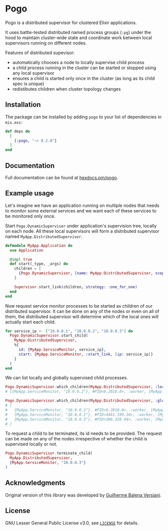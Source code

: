 # Pogo

Pogo is a distributed supervisor for clustered Elixir applications.

It uses battle-tested distributed named process groups (`:pg`) under the hood to maintain cluster-wide state and coordinate work between local supervisors running on different nodes.

Features of distributed supevisor:

  * automatically chooses a node to locally supervise child process
  * a child process running in the cluster can be started or stopped using any local supervisor
  * ensures a child is started only once in the cluster (as long as its child spec is unique)
  * redistibutes children when cluster topology changes

## Installation

The package can be installed by adding `pogo` to your list of dependencies in `mix.exs`:

```elixir
def deps do
  [
    {:pogo, "~> 0.2.0"}
  ]
end
```

## Documentation

Full documentation can be found at [hexdocs.pm/pogo](https://hexdocs.pm/pogo).

## Example usage

Let's imagine we have an application running on multiple nodes that needs to monitor some external services and we want each of these services to be monitored only once.

Start `Pogo.DynamicSupervisor` under application's supervision tree, locally on each node. All these local supervisors will form a distributed supervisor named `MyApp.DistributedSupervisor`.

```elixir
defmodule MyApp.Application do
  use Application

  @impl true
  def start(_type, _args) do
    children = [
      {Pogo.DynamicSupervisor, [name: MyApp.DistributedSupervisor, scope: :my_app]}
    ]

    Supervisor.start_link(children, strategy: :one_for_one)
  end
end
```

Now request service monitor processes to be started as children of our distributed supervisor. It can be done on any of the nodes or even on all of them, the distributed supervisor will determine which of the local ones will actually start each child.

```elixir
for service_ip <- ["10.0.0.1", "10.0.0.2", "10.0.0.3"] do
  Pogo.DynamicSupervisor.start_child(
    MyApp.DistributedSupervisor,
    %{
      id: {MyApp.ServiceMonitor, service_ip},
      start: {MyApp.ServiceMonitor, :start_link, [ip: service_ip]}
    }
  )
end
```

We can list locally and globally supervised child processes.

```elixir
Pogo.DynamicSupervisor.which_children(MyApp.DistributedSupervisor, :local)
# [{MyApp.ServiceMonitor, "10.0.0.2"}, #PID<0.2010.0>, :worker, [MyApp.ServiceMonitor]]

Pogo.DynamicSupervisor.which_children(MyApp.DistributedSupervisor, :global)
# [
#   {MyApp.ServiceMonitor, "10.0.0.2"}, #PID<0.2010.0>, :worker, [MyApp.ServiceMonitor],
#   {MyApp.ServiceMonitor, "10.0.0.1"}, #PID<4461.199.10>, :worker, [MyApp.ServiceMonitor],
#   {MyApp.ServiceMonitor, "10.0.0.3"}, #PID<306.320.94>, :worker, [MyApp.ServiceMonitor]
# ]
```

To request a child to be terminated, its id needs to be provided. The request can be made on any of the nodes irrespective of whether the child is supervised locally or not.

```elixir
Pogo.DynamicSupervisor.terminate_child(
  MyApp.DistributedSupervisor,
  {MyApp.ServiceMonitor, "10.0.0.3"}
)
```

## Acknowledgments

Original version of this library was developed by [Guilherme Balena Versiani](https://github.com/balena).

## License

GNU Lesser General Public License v3.0, see [`LICENSE`](LICENSE) for details.
